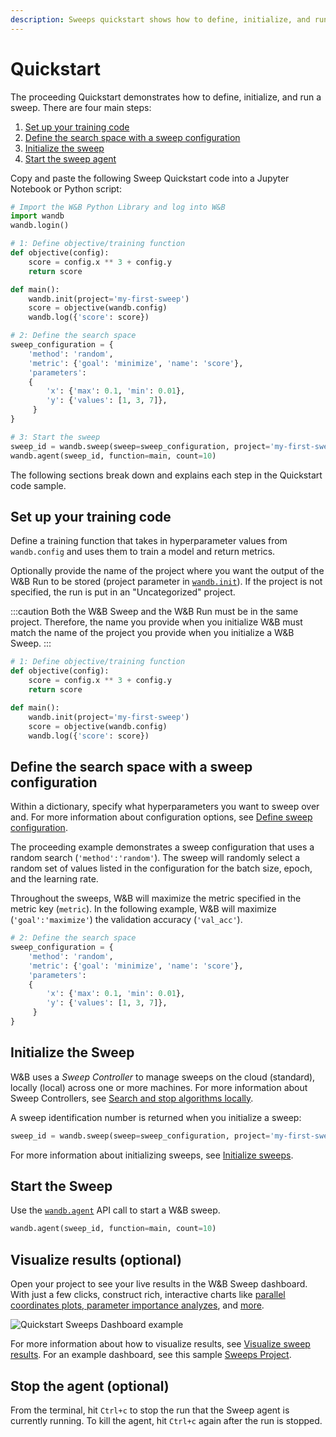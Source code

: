 ```yaml
---
description: Sweeps quickstart shows how to define, initialize, and run a sweep. There are four main steps
---
```


# Quickstart

<head>
  <title>Sweeps Quickstart</title>
</head>

The proceeding Quickstart demonstrates how to define, initialize, and run a sweep. There are four main steps:

1. [Set up your training code](#set-up-your-training-code)
2. [Define the search space with a sweep configuration](#define-the-search-space-with-a-sweep-configuration)
3. [Initialize the sweep](#initialize-the-sweep)
4. [Start the sweep agent](#start-the-sweep)


Copy and paste the following Sweep Quickstart code into a Jupyter Notebook or Python script:

```python
# Import the W&B Python Library and log into W&B
import wandb
wandb.login()

# 1: Define objective/training function
def objective(config):
    score = config.x ** 3 + config.y
    return score

def main():
    wandb.init(project='my-first-sweep')
    score = objective(wandb.config)
    wandb.log({'score': score})

# 2: Define the search space
sweep_configuration = {
    'method': 'random',
    'metric': {'goal': 'minimize', 'name': 'score'},
    'parameters': 
    {
        'x': {'max': 0.1, 'min': 0.01},
        'y': {'values': [1, 3, 7]},
     }
}

# 3: Start the sweep
sweep_id = wandb.sweep(sweep=sweep_configuration, project='my-first-sweep')
wandb.agent(sweep_id, function=main, count=10)
```

The following sections break down and explains each step in the Quickstart code sample.




## Set up your training code
Define a training function that takes in hyperparameter values from `wandb.config` and uses them to train a model and return metrics.

Optionally provide the name of the project where you want the output of the W&B Run to be stored (project parameter in [`wandb.init`](../../ref/python/init.md)). If the project is not specified, the run is put in an "Uncategorized" project.

:::caution
Both the W&B Sweep and the W&B Run must be in the same project. Therefore, the name you provide when you initialize W&B must match the name of the project you provide when you initialize a W&B Sweep.
:::

```python
# 1: Define objective/training function
def objective(config):
    score = config.x ** 3 + config.y
    return score

def main():
    wandb.init(project='my-first-sweep')
    score = objective(wandb.config)
    wandb.log({'score': score})
```

## Define the search space with a sweep configuration
Within a dictionary, specify what hyperparameters you want to sweep over and. For more information about configuration options, see [Define sweep configuration](./define-sweep-configuration.md).

The proceeding example demonstrates a sweep configuration that uses a random search (`'method':'random'`). The sweep will randomly select a random set of values listed in the configuration for the batch size, epoch, and the learning rate.

Throughout the sweeps, W&B will maximize the metric specified in the metric key (`metric`). In the following example, W&B will maximize (`'goal':'maximize'`) the validation accuracy (`'val_acc'`).


```python
# 2: Define the search space
sweep_configuration = {
    'method': 'random',
    'metric': {'goal': 'minimize', 'name': 'score'},
    'parameters': 
    {
        'x': {'max': 0.1, 'min': 0.01},
        'y': {'values': [1, 3, 7]},
     }
}
```

## Initialize the Sweep

W&B uses a _Sweep Controller_ to manage sweeps on the cloud (standard), locally (local) across one or more machines. For more information about Sweep Controllers, see [Search and stop algorithms locally](./local-controller.md).

A sweep identification number is returned when you initialize a sweep:

```python
sweep_id = wandb.sweep(sweep=sweep_configuration, project='my-first-sweep')
```

For more information about initializing sweeps, see [Initialize sweeps](https://docs.wandb.ai/guides/sweeps/initialize-sweeps).

## Start the Sweep

Use the [`wandb.agent`](../../ref/python/agent.md) API call to start a W&B sweep.

```python
wandb.agent(sweep_id, function=main, count=10)
```

## Visualize results (optional)

Open your project to see your live results in the W&B Sweep dashboard. With just a few clicks, construct rich, interactive charts like [parallel coordinates plots](../app/features/panels/parallel-coordinates.md),[ parameter importance analyzes](../app/features/panels/parameter-importance.md), and [more](../app/features/panels/intro.md).

![Quickstart Sweeps Dashboard example](/images/sweeps/quickstart_dashboard_example.png)

For more information about how to visualize results, see [Visualize sweep results](https://docs.wandb.ai/guides/sweeps/visualize-sweep-results). For an example dashboard, see this sample [Sweeps Project](https://wandb.ai/anmolmann/pytorch-cnn-fashion/sweeps/pmqye6u3).

## Stop the agent (optional)

From the terminal, hit `Ctrl+c` to stop the run that the Sweep agent is currently running. To kill the agent, hit `Ctrl+c` again after the run is stopped. 


